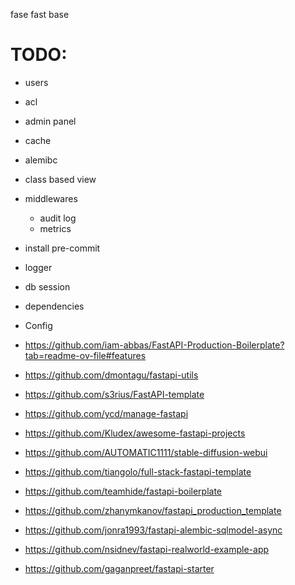 fase
fast
base
# TODO:

- users
- acl
- admin panel
- cache
- alemibc
- class based view
- middlewares
  - audit log
  - metrics
- install pre-commit
- logger
- db session
- dependencies
- Config

- https://github.com/iam-abbas/FastAPI-Production-Boilerplate?tab=readme-ov-file#features
- https://github.com/dmontagu/fastapi-utils
- https://github.com/s3rius/FastAPI-template
- https://github.com/ycd/manage-fastapi
- https://github.com/Kludex/awesome-fastapi-projects
- https://github.com/AUTOMATIC1111/stable-diffusion-webui
- https://github.com/tiangolo/full-stack-fastapi-template
- https://github.com/teamhide/fastapi-boilerplate
- https://github.com/zhanymkanov/fastapi_production_template
- https://github.com/jonra1993/fastapi-alembic-sqlmodel-async
- https://github.com/nsidnev/fastapi-realworld-example-app
- https://github.com/gaganpreet/fastapi-starter
